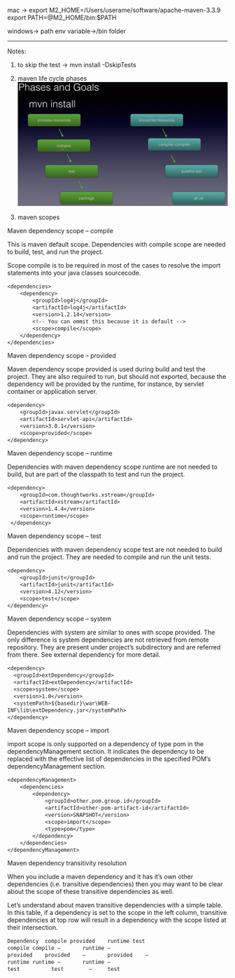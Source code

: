 mac -> export M2_HOME=/Users/userame/software/apache-maven-3.3.9
      export PATH=@M2_HOME/bin:$PATH
      
windows-> path env variable-><Mavenhome>/bin folder  

__________________________________________________________
Notes:

1. to skip the test -> mvn install -DskipTests

2. maven life cycle phases
![](mavenphasesndgoals.png)

3. maven scopes

Maven dependency scope – compile

This is maven default scope. Dependencies with compile scope are needed to build, test, and run the project.

Scope compile is to be required in most of the cases to resolve the import statements into your java classes sourcecode.
```
<dependencies>
    <dependency>
        <groupId>log4j</groupId>
        <artifactId>log4j</artifactId>
        <version>1.2.14</version>
        <!-- You can ommit this because it is default -->
        <scope>compile</scope>
    </dependency>
</dependencies>
```
Maven dependency scope – provided

Maven dependency scope provided is used during build and test the project. They are also required to run, but should not exported, because the dependency will be provided by the runtime, for instance, by servlet container or application server.
```
<dependency>
    <groupId>javax.servlet</groupId>
    <artifactId>servlet-api</artifactId>
    <version>3.0.1</version>
    <scope>provided</scope>
</dependency>
```
Maven dependency scope – runtime

Dependencies with maven dependency scope runtime are not needed to build, but are part of the classpath to test and run the project.
```
<dependency>
    <groupId>com.thoughtworks.xstream</groupId>
    <artifactId>xstream</artifactId>
    <version>1.4.4</version>
    <scope>runtime</scope>
 </dependency>
 ```
Maven dependency scope – test

Dependencies with maven dependency scope test are not needed to build and run the project. They are needed to compile and run the unit tests.
```
<dependency>
    <groupId>junit</groupId>
    <artifactId>junit</artifactId>
    <version>4.12</version>
    <scope>test</scope>
</dependency>
```
Maven dependency scope – system

Dependencies with system are similar to ones with scope provided. The only difference is system dependencies are not retrieved from remote repository. They are present under project’s subdirectory and are referred from there. See external dependency for more detail.
```
<dependency>
  <groupId>extDependency</groupId>
  <artifactId>extDependency</artifactId>
  <scope>system</scope>
  <version>1.0</version>
  <systemPath>${basedir}\war\WEB-INF\lib\extDependency.jar</systemPath>
</dependency>
```
Maven dependency scope – import

import scope is only supported on a dependency of type pom in the dependencyManagement section. It indicates the dependency to be replaced with the effective list of dependencies in the specified POM’s dependencyManagement section.
```
<dependencyManagement>
    <dependencies>
        <dependency>
            <groupId>other.pom.group.id</groupId>
            <artifactId>other-pom-artifact-id</artifactId>
            <version>SNAPSHOT</version>
            <scope>import</scope>
            <type>pom</type>
        </dependency>   
    </dependencies>
</dependencyManagement>
```
Maven dependency transitivity resolution

When you include a maven dependency and it has it’s own other dependencies (i.e. transitive dependencies) then you may want to be clear about the scope of these transitive dependencies as well.

Let’s understand about maven transitive dependencies with a simple table. In this table, if a dependency is set to the scope in the left column, transitive dependencies at top row will result in a dependency with the scope listed at their intersection.
```
Dependency	compile	provided	runtime	test
compile	compile	–	 	runtime	–
provided	provided	–		provided	–
runtime	runtime	–		runtime	–
test	      test	      –		test
```
